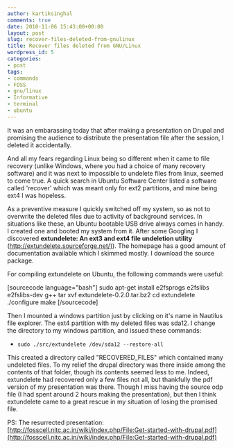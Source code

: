 ```yaml
---
author: kartiksinghal
comments: true
date: 2010-11-06 15:43:00+00:00
layout: post
slug: recover-files-deleted-from-gnulinux
title: Recover files deleted from GNU/Linux
wordpress_id: 5
categories:
- post
tags:
- commands
- FOSS
- gnu/linux
- Informative
- terminal
- ubuntu
---
```


   

It was an embarassing today that after making a presentation on Drupal and promising the audience to distribute the presentation file after the session, I deleted it accidentally.




And all my fears regarding Linux being so different when it came to file recovery (unlike Windows, where you had a choice of many recovery software) and it was next to impossible to undelete files from linux,  seemed to come true. A quick search in Ubuntu Software Center listed a software called 'recover' which was meant only for ext2 partitions, and mine being ext4 I was hopeless.




As a preventive measure I quickly switched off my system, so as not to overwrite the deleted files due to activity of background services. In situations like these, an Ubuntu bootable USB drive always comes in handy. I created one and booted my system from it. After some Googling I discovered **extundelete: An ext3 and ext4 file undeletion utility** ([http://extundelete.sourceforge.net/)](http://extundelete.sourceforge.net/)). The homepage has a good amount of documentation available which I skimmed mostly. I download the source package.




For compiling extundelete on Ubuntu, the following commands were useful:


[sourcecode language="bash"]
sudo apt-get install e2fsprogs e2fslibs e2fslibs-dev g++
tar xvf extundelete-0.2.0.tar.bz2
cd extundelete
./configure
make
[/sourcecode]



Then I mounted a windows partition just by clicking on it's name in Nautilus file explorer. The ext4 partition with my deleted files was sda12. I change the directory to my windows partition, and issued these commands:






  * `sudo ./src/extundelete /dev/sda12 --restore-all`




This created a directory called "RECOVERED_FILES" which contained many undeleted files. To my relief the drupal directory was there inside among the contents of that folder, though its contents seemed less to me. Indeed, extundelete had recovered only a few files not all, but thankfully the pdf version of my presentation was there. Though I miss having the source odp file (I had spent around 2 hours making the presentation), but then I think extundelete came to a great rescue in my situation of losing the promised file.




PS: The resurrected presentation: [http://fosscell.nitc.ac.in/wiki/index.php/File:Get-started-with-drupal.pdf](http://fosscell.nitc.ac.in/wiki/index.php/File:Get-started-with-drupal.pdf)





  
